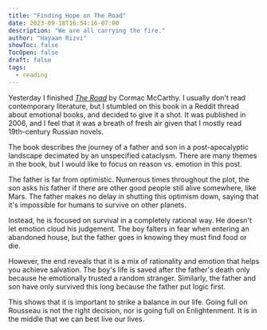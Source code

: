 ```yaml
---
title: "Finding Hope on The Road"
date: 2023-09-18T16:54:16-07:00
description: "We are all carrying the fire."
author: "Hayaan Rizvi"
showToc: false
TocOpen: false
draft: false
tags:
  - reading
---
```


Yesterday I finished [_The Road_](https://en.wikipedia.org/wiki/The_Road) by Cormac McCarthy. I usually don't read contemporary literature, but I stumbled on this book in a Reddit thread about emotional books, and decided to give it a shot. It was published in 2006, and I feel that it was a breath of fresh air given that I mostly read 19th-century Russian novels.

The book describes the journey of a father and son in a post-apocalyptic landscape decimated by an unspecified cataclysm. There are many themes in the book, but I would like to focus on reason vs. emotion in this post.

The father is far from optimistic. Numerous times throughout the plot, the son asks his father if there are other good people still alive somewhere, like Mars. The father makes no delay in shutting this optimism down, saying that it's impossible for humans to survive on other planets.

Instead, he is focused on survival in a completely rational way. He doesn't let emotion cloud his judgement. The boy falters in fear when entering an abandoned house, but the father goes in knowing they must find food or die.

However, the end reveals that it is a mix of rationality and emotion that helps you achieve salvation. The boy's life is saved after the father's death only because he emotionally trusted a random stranger. Similarly, the father and son have only survived this long because the father put logic first.

This shows that it is important to strike a balance in our life. Going full on Rousseau is not the right decision, nor is going full on Enlightenment. It is in the middle that we can best live our lives.